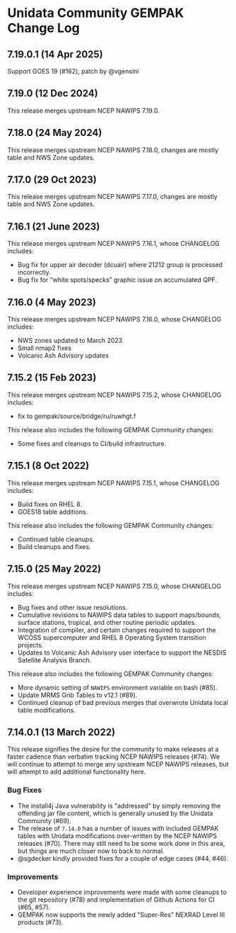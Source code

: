<!-- markdownlint-configure-file {"MD024": { "siblings_only": true } } -->
# Unidata Community GEMPAK Change Log

## 7.19.0.1 (14 Apr 2025)

Support GOES 19 (#162), patch by @vgensini

## 7.19.0 (12 Dec 2024)

This release merges upstream NCEP NAWIPS 7.19.0.

## 7.18.0 (24 May 2024)

This release merges upstream NCEP NAWIPS 7.18.0, changes are mostly table
and NWS Zone updates.

## 7.17.0 (29 Oct 2023)

This release merges upstream NCEP NAWIPS 7.17.0, changes are mostly table
and NWS Zone updates.

## 7.16.1 (21 June 2023)

This release merges upstream NCEP NAWIPS 7.16.1, whose CHANGELOG includes:

- Bug fix for upper air decoder (dcuair) where 21212 group is processed incorrectly.
- Bug fix for “white spots/specks” graphic issue on accumulated QPF.

## 7.16.0 (4 May 2023)

This release merges upstream NCEP NAWIPS 7.16.0, whose CHANGELOG includes:

- NWS zones updated to March 2023
- Small nmap2 fixes
- Volcanic Ash Advisory updates

## 7.15.2 (15 Feb 2023)

This release merges upstream NCEP NAWIPS 7.15.2, whose CHANGELOG includes:

- fix to gempak/source/bridge/ru/ruwhgt.f

This release also includes the following GEMPAK Community changes:

- Some fixes and cleanups to CI/build infrastructure.

## 7.15.1 (8 Oct 2022)

This release merges upstream NCEP NAWIPS 7.15.1, whose CHANGELOG includes:

- Build fixes on RHEL 8.
- GOES18 table additions.

This release also includes the following GEMPAK Community changes:

- Continued table cleanups.
- Build cleanups and fixes.

## 7.15.0 (25 May 2022)

This release merges upstream NCEP NAWIPS 7.15.0, whose CHANGELOG includes:

- Bug fixes and other issue resolutions.
- Cumulative revisions to NAWIPS data tables to support maps/bounds,
surface stations, tropical, and other routine periodic updates.
- Integration of compiler, and certain changes required to support the
WCOSS supercomputer and RHEL 8 Operating System transition projects.
- Updates to Volcanic Ash Advisory user interface to support the NESDIS
Satellite Analysis Branch.

This release also includes the following GEMPAK Community changes:

- More dynamic setting of `NAWIPS` environment variable on bash (#85).
- Update MRMS Grib Tables to v12.1 (#89).
- Continued cleanup of bad previous merges that overwrote Unidata
local table modifications.

## 7.14.0.1 (13 March 2022)

This release signifies the desire for the community to make releases at a faster
cadence than verbatim tracking NCEP NAWIPS releases (#74).  We will continue
to attempt to merge any upstream NCEP NAWIPS releases, but will attempt to add
additional functionality here.

### Bug Fixes

- The install4j Java vulnerability is "addressed" by simply removing the offending
jar file content, which is generally unused by the Unidata Community (#69).
- The release of `7.14.0` has a number of issues with included GEMPAK tables
with Unidata modifications over-written by the NCEP NAWIPS releases (#70). There
may still need to be some work done in this area, but things are much closer now
to back to normal.
- @sgdecker kindly provided fixes for a couple of edge cases (#44, #46).

### Improvements

- Developer experience improvements were made with some cleanups to the git
repository (#78) and implementation of Github Actions for CI (#65, #57).
- GEMPAK now supports the newly added "Super-Res" NEXRAD Level III products (#73).

